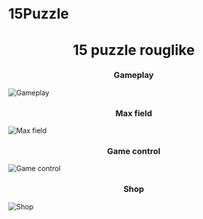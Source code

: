 # 15Puzzle
 
<h1 align="center"> 15 puzzle rouglike</h1>

<h3 align="center">Gameplay</h3>
<img src="https://github.com/Zakis0/15PuzzleRoguelike/blob/main/Images/gameplay.jpg" alt="Gameplay">

<h3 align="center">Max field</h3>
<img src="https://github.com/Zakis0/15PuzzleRoguelike/blob/main/Images/maxField.jpg" alt="Max field">

<h3 align="center">Game control</h3>
<img src="https://github.com/Zakis0/15PuzzleRoguelike/blob/main/Images/gameControl.jpg" alt="Game control">

<h3 align="center">Shop</h3>
<img src="https://github.com/Zakis0/15PuzzleRoguelike/blob/main/Images/shop.jpg" alt="Shop">
